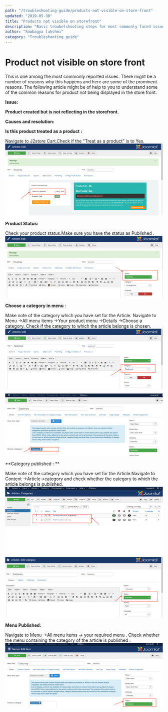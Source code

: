 ```yaml
---
path: "/troubleshooting-guide/products-not-visible-on-store-front"
updated: "2019-05-30"
title: "Products not visible on storefront"
description: "Basic troubelshooting steps for most commonly faced issues."
author: "Sowbagya lakshmi"
category: "Troubleshooting guide"
---
```


# **Product not visible on store front**

This is one among the most commonly reported issues. There might be a number of reasons why this happens and here are some of the prominent reasons. The following article might be of help to you to understand some of the common reasons for product not being displayed in the store front.

**Issue:**

**Product created but is not reflecting in the storefront.**

**Causes and resolution:**

**Is this product treated as a product :**

Navigate to J2store Cart.Check if the "Treat as a product" is to  Yes.
![Treat as product](../../images/troubleshooting-guide/products-not-visible/product-not-vis-treatproduct.png)


**Product Status:**

Check your product status.Make sure you have the status as Published .
![Publish product](../../images/troubleshooting-guide/products-not-visible/product-not-vis-publish-product.png)

**Choose a category in menu** :

Make note of the category which you have set for the Article. Navigate to Menu ->All menu items ->Your product menu ->Details ->Choose a category. Check if the category to which the article belongs is chosen.
![Choose category](../../images/troubleshooting-guide/products-not-visible/product-not-visi-choose-cat.png)


![Choose category in menu](../../images/troubleshooting-guide/products-not-visible/product-not-visi-choose-cat-menu.png)

**Category published : **

Make note of the category which you have set for the Article.Navigate to Content ->Article->category and check whether the category to which the article belongs is published.
![Is category published](../../images/troubleshooting-guide/products-not-visible/product-not-visi-cat-publi.png)
![Category published](../../images/troubleshooting-guide/products-not-visible/product-not-visi-cat-publ-cat.png)

**Menu Published:**

Navigate to Menu ->All menu items -> your required menu . Check whether the menu containing the category of the article is published .
![Is menu published](../../images/troubleshooting-guide/products-not-visible/product-not-visi-menu-publ-menu.png)






